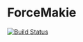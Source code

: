 # ForceMakie

[![Build Status](https://github.com/lindemann09/ForceMakie.jl/actions/workflows/CI.yml/badge.svg?branch=main)](https://github.com/lindemann09/ForceMakie.jl/actions/workflows/CI.yml?query=branch%3Amain)
